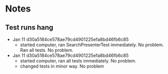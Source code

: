 # Notes

## Test runs hang
 - Jan 11 d30a5184ce578ae79cd4901225efa8bd46fb6c85
    - started computer, ran SearchPresenterTest immediately. No problem. Ran all tests. No problem.
 - Jan 11 d30a5184ce578ae79cd4901225efa8bd46fb6c85
    - started computer, ran all tests immediately. No problem.
    - changed tests in minor way. No problem
